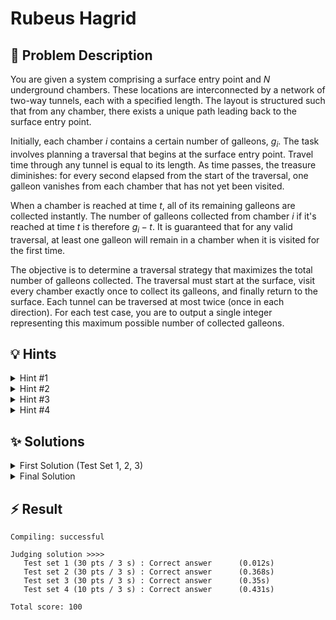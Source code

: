 # Rubeus Hagrid

## 📝 Problem Description

You are given a system comprising a surface entry point and $N$ underground chambers. These locations are interconnected by a network of two-way tunnels, each with a specified length. The layout is structured such that from any chamber, there exists a unique path leading back to the surface entry point.

Initially, each chamber $i$ contains a certain number of galleons, $g_i$. The task involves planning a traversal that begins at the surface entry point. Travel time through any tunnel is equal to its length. As time passes, the treasure diminishes: for every second elapsed from the start of the traversal, one galleon vanishes from each chamber that has not yet been visited.

When a chamber is reached at time $t$, all of its remaining galleons are collected instantly. The number of galleons collected from chamber $i$ if it's reached at time $t$ is therefore $g_i - t$. It is guaranteed that for any valid traversal, at least one galleon will remain in a chamber when it is visited for the first time.

The objective is to determine a traversal strategy that maximizes the total number of galleons collected. The traversal must start at the surface, visit every chamber exactly once to collect its galleons, and finally return to the surface. Each tunnel can be traversed at most twice (once in each direction). For each test case, you are to output a single integer representing this maximum possible number of collected galleons.

## 💡 Hints

<details>
<summary>Hint #1</summary>
The problem describes a set of locations (chambers and an entry point) connected by tunnels, with the specific property that there is a unique path from any chamber back to the entry point. This structure is a fundamental concept in algorithmics. What is it called? Consider how a traversal that must visit every location might work within this structure, especially given the constraint that tunnels can be used at most twice.
</details>
<details>
<summary>Hint #2</summary>
The requirement to visit every chamber, combined with the constraint that each tunnel is traversed at most once in each direction, strongly suggests a full traversal of the structure. A Depth-First Search (DFS) is a natural fit for this pattern of exploration. However, a standard DFS explores branches in an arbitrary order. Here, the order matters. The core of the problem is to find the *optimal* order to explore the different branches from any given junction to maximize the total galleons.
</details>
<details>
<summary>Hint #3</summary>
At every second, you lose a total number of galleons equal to the number of chambers you haven't visited yet. To minimize this loss, you should aim to visit chambers as quickly as possible, thereby reducing the count of "unvisited" chambers. When you are at a chamber with several sub-networks to explore, which one should you choose first? A good greedy heuristic would be to prioritize the sub-network that is most "efficient" to clear. Think about how to define this efficiency. It should likely involve a trade-off between how many chambers a sub-network contains and how long it takes to fully explore it.
</details>
<details>
<summary>Hint #4</summary>
Let's formalize the greedy choice. Suppose from your current location, you can explore two sub-networks, A and B. Sub-network A has $N_A$ chambers and takes $T_A$ time to fully traverse (go in, visit everything, and return). Sub-network B has $N_B$ chambers and takes $T_B$ time.
If you visit A then B, the $N_B$ chambers in B will each lose an additional $T_A$ galleons while you are busy in A. The "cross-loss" is $N_B \times T_A$.
If you visit B then A, the "cross-loss" is $N_A \times T_B$.
To minimize loss, you should visit A first if $N_B \times T_A < N_A \times T_B$, which is equivalent to $\frac{T_A}{N_A} < \frac{T_B}{N_B}$. This gives you the greedy criterion: always explore the sub-network with the smallest (Traversal Time / Number of Chambers) ratio first.
</details>

## ✨ Solutions

<details>

<summary>First Solution (Test Set 1, 2, 3)</summary>

This solution correctly identifies the core approach: using a **greedy strategy** to order the exploration of subtrees based on their efficiency. It implements a single-pass DFS that attempts to compute all necessary values during the traversal.

The algorithm works as follows:
1. **Single-pass DFS**: Unlike the final solution, this approach tries to calculate all node statistics (`n_nodes`, `traverse_time`, and `value`) in a single recursive traversal.
2. **Greedy ordering**: At each node, it sorts the children based on a criterion that aims to prioritize more efficient subtrees first.
3. **Cross-loss calculation**: It attempts to account for the galleons lost in unvisited subtrees while exploring others by using cumulative sums.

However, this implementation has several issues that limit its effectiveness:
- **Incorrect sorting criterion**: The code sorts by `n_nodes * traverse_time` in descending order, which doesn't correctly implement the optimal greedy strategy of minimizing the time-per-node ratio.
- **Complex value calculation**: The single-pass approach leads to convoluted logic for calculating the final values, particularly in handling the cross-losses between subtrees.
- **Potential precision issues**: The cumulative sum approach and the way elapsed time is handled can lead to incorrect calculations in more complex scenarios.

Despite these flaws, the solution manages to pass several test sets because it captures the essential idea of prioritizing subtree exploration order and accounts for some aspects of the time-dependent galleon loss.

### Code
```cpp
#include <iostream>
#include <vector>
#include <algorithm>

struct Node {
  int idx; // Used for Debugging
  long n_nodes; // Number of Nodes in the (sub)rree which has this node as root
  long traverse_time; // Time it takes from the root to traverse the (sub)tree which has this node as root (Including time to go to the node)
  long raw_value; // Initial amount of gold in the chamber/node
  long value; // Amount of gold obtained from this (sub)tree, respecting the elapsed time
  std::vector<std::pair<Node*, int>> children;
};

void dfs(Node *root, long elapsed_time) {
  root->value = root->raw_value - elapsed_time;
  root->n_nodes = 1;
  root->traverse_time = elapsed_time;
  
  // ===== LEAF NODE =====
  if(root->children.empty()) {
    return;
  }
  
  // ===== INNER NODE =====
  // Calculate/Fill fields for all children
  for(std::pair<Node*, int> child_pair : root->children) {
    Node *child = child_pair.first;
    int distance = child_pair.second;
    
    dfs(child, elapsed_time + distance);
    child->traverse_time += distance; // Add distance again as we need to go return from the child
  }
  // Note: Now each node in below "root" has its field filled
  
  // Sort children based on how many nodes we clear in the time it takes to clear them (descending)
  std::sort(root->children.begin(), root->children.end(), [](const std::pair<Node*, int> &a, const std::pair<Node*, int> &b){
    return a.first->n_nodes * a.first->traverse_time > b.first->n_nodes * b.first->traverse_time;
  });
  
  // Compute cumulative sum of n_nodes
  std::vector<long> cum_sum(root->children.size(), 0);
  for(size_t i = 1; i < root->children.size(); ++i) {
    cum_sum[i] = cum_sum[i-1] + root->children[i-1].first->n_nodes;
  }
  
  // Update the fields for the "root" based on the children
  for(size_t i = 0; i < root->children.size(); ++i) {
    Node *child = root->children[i].first;
      
    root->n_nodes += child->n_nodes;
    root->traverse_time += child->traverse_time - elapsed_time; // Avoid adding elapsed_time for each child
    root->value += child->value + (elapsed_time - child->traverse_time) * cum_sum[i];
  }
  
  // std::cout << "Node " << root->idx << " has n_nodes: " << root->n_nodes << " traverse_time: " << root->traverse_time << " value: " << root->value << std::endl;
}


void solve() {
  // ===== READ INPUT =====
  int n; std::cin >> n;
  
  std::vector<Node> nodes(n + 1);
  nodes[0].idx = 0;
  for(int i = 1; i < n + 1; ++i) {
    int g; std::cin >> g;
    nodes[i].raw_value = g;
    nodes[i].idx = i;
  }
  
  for(int i = 0; i < n; ++i) {
    int u, v, l; std::cin >> u >> v >> l;
    nodes[u].children.emplace_back(&nodes[v], l);
  }
  
  // ===== CALCULATE VALUES FOR EACH NODE =====
  dfs(&nodes[0], 0);
  
  // ===== OUTPUT =====
  std::cout << nodes[0].value << std::endl;
}

int main() {
  std::ios_base::sync_with_stdio(false);
  
  int n_tests; std::cin >> n_tests;
  while(n_tests--) {
    // std::cout << "======================" << std::endl;
    solve();
  }
} 
```

</details>

<details>
<summary>Final Solution</summary>
This problem can be modeled using a tree data structure. The surface entry point is the root of the tree, the chambers are the nodes, and the tunnels are the edges. The property that "from every chamber there is a unique sequence of tunnels leading up to the surface" confirms that the structure is indeed a tree.

The niffler's journey requires visiting every chamber, which corresponds to a full traversal of the tree. The constraint that each tunnel is used at most twice (once down, once up) perfectly describes a Depth-First Search (DFS) traversal that explores a subtree completely before backtracking.

### The Greedy Strategy

The challenge is that not all DFS traversals are equal. The order in which we explore the subtrees from any node affects the total galleons collected. At each second, we lose one galleon from every unvisited chamber. To maximize our collection, we must minimize this loss. This means we should try to reduce the number of unvisited chambers as quickly as possible.

This observation leads to a greedy approach. Whenever we are at a node with multiple children (and thus multiple subtrees to explore), we should prioritize the one that is most "efficient" to clear. We derived the efficiency metric in the hints: we should visit the subtree with the minimum ratio of $\frac{\text{Traversal Time}}{\text{Number of Nodes}}$. By always picking the subtree with the lowest time-per-node cost, we minimize the time that other, larger subtrees have to wait, thus minimizing the overall loss of galleons.

### Two-Pass DFS Implementation

To implement this greedy strategy, we need two key pieces of information for each subtree: its size (number of nodes) and the total time required to traverse it. We can compute these using a two-pass DFS approach.

**1. First Pass: Information Gathering (`fill_fields`)**

We perform a post-order traversal (a type of DFS) starting from the root to compute the required statistics for each node. For each node `u`, we need:
-   `n_nodes`: The total number of nodes in the subtree rooted at `u`. This is simply $1$ (for `u` itself) plus the sum of `n_nodes` of all its children.
-   `traverse_time`: The time required to fully explore the subtree rooted at `u` and return to `u`. For a leaf, this is 0. For an internal node `u`, this is the sum of `(2 * length_to_child_v + traverse_time_of_v)` over all its children `v`. To simplify calculations and avoid large numbers, the provided code cleverly calculates *half* of this traversal time. Let's call it `half_traversal_time`. For a node `u`, `half_traversal_time[u] = sum(half_traversal_time[v] + length_to_child_v)`.

**2. Second Pass: Value Calculation (`calculate_values`)**

With the precomputed values, we perform a second DFS to calculate the maximum number of galleons.
-   This traversal also proceeds from the root. At each node `u`, we sort its children `v` in ascending order based on our greedy criterion: $\frac{\text{half\_traversal\_time}[v] + \text{length}(u,v)}{\text{n\_nodes}[v]}$. To avoid floating-point arithmetic, we use integer cross-multiplication for the comparison: $\frac{T_A}{N_A} < \frac{T_B}{N_B} \iff T_A \times N_B < T_B \times N_A$.
-   We keep track of the `elapsed_time` since the start of the journey. When we move from a parent `u` to a child `v` through a tunnel of length `l`, the elapsed time increases by `l`.
-   We recursively call the function on the children in the sorted order. After returning from a child `v`'s subtree, the time spent was `2 * (half_traversal_time[v] + l)`. This duration is added to `elapsed_time` before proceeding to the next sibling.
-   The final value for a subtree at `u` is the sum of galleons collected at `u` (`raw_value - elapsed_time_at_u`) and the total galleons collected from all its child subtrees.

The final answer is the total value calculated for the root node (the surface entry point).

```cpp
#include <iostream>
#include <vector>
#include <algorithm>

struct Node {
  int idx;                // Used for Debugging (set during input reading)
  long n_nodes = 1;       // Number of Nodes in the (sub)tree which has this node as root (set in fill_fields)
  long traverse_time = 0; // Time it takes from the root to traverse the (sub)tree which has this node as root (set in fill_fields)
  long raw_value;         // Initial amount of gold in the chamber/node (set during input reading)
  long value;             // Amount of gold obtained from this (sub)tree, respecting the elapsed time (set in calculate_values)
  std::vector<std::pair<Node*, int>> children;
};

void fill_fields(Node *root) {
  // ===== LEAF NODE =====
  if(root->children.empty()) {
    // Leaf nodes already have the fields set either by default or while reading the input
    return;
  }
  
  // ===== INNER NODE =====
  for(std::pair<Node*, int> child_pair : root->children) {
    Node *child = child_pair.first;
    int distance = child_pair.second;
    
    fill_fields(child);
    
    root->n_nodes += child->n_nodes;
    root->traverse_time += child->traverse_time + distance;
  }
}

void calculate_values(Node *root, long elapsed_time) {
  root->value = root->raw_value - elapsed_time;

  // ===== LEAF NODE =====
  if(root->children.empty()) {
    return;
  }
  
  // ===== INNER NODE =====
  // Sort children based on n_nodes / (traverse_time + distance)
  std::sort(root->children.begin(), root->children.end(), [](const std::pair<Node*, int> &a, const std::pair<Node*, int> &b){
    return b.first->n_nodes * (a.first->traverse_time + a.second) < a.first->n_nodes * (b.first->traverse_time + b.second);
  });
  
  // Calculate value for "root"
  for(std::pair<Node*, int> child_pair : root->children) {
    Node *child = child_pair.first;
    int distance = child_pair.second;
 
    calculate_values(child, elapsed_time + distance);
      
    root->value += child->value;
    elapsed_time += 2 * (child->traverse_time + distance); // * 2 as we need to pass all edges twice once on the way in once on the way out
  }
}


void solve() {
  // ===== READ INPUT =====
  int n; std::cin >> n;
  
  std::vector<Node> nodes(n + 1);
  nodes[0].idx = 0;
  for(int i = 1; i < n + 1; ++i) {
    int g; std::cin >> g;
    nodes[i].raw_value = g;
    nodes[i].idx = i;
  }
  
  for(int i = 0; i < n; ++i) {
    int u, v, l; std::cin >> u >> v >> l;
    nodes[u].children.emplace_back(&nodes[v], l);
  }
  
  // ===== CALCULATE VALUES FOR EACH NODE =====
  fill_fields(&nodes[0]);
  calculate_values(&nodes[0], 0);
  
  // ===== OUTPUT =====
  std::cout << nodes[0].value << std::endl;
}

int main() {
  std::ios_base::sync_with_stdio(false);
  
  int n_tests; std::cin >> n_tests;
  while(n_tests--) {
    solve();
  }
}
```
</details>

## ⚡ Result

```plaintext
Compiling: successful

Judging solution >>>>
   Test set 1 (30 pts / 3 s) : Correct answer      (0.012s)
   Test set 2 (30 pts / 3 s) : Correct answer      (0.368s)
   Test set 3 (30 pts / 3 s) : Correct answer      (0.35s)
   Test set 4 (10 pts / 3 s) : Correct answer      (0.431s)

Total score: 100
```
